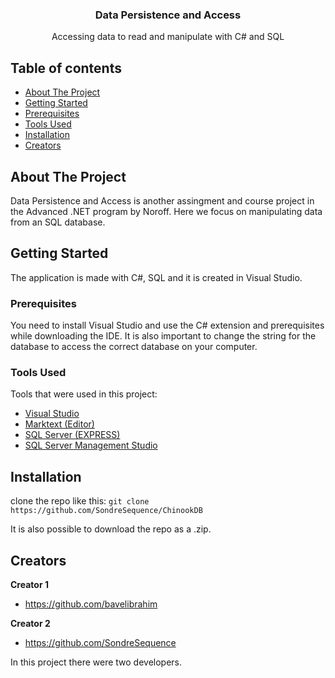 <p align="center">
  <h3 align="center">Data Persistence and Access</h3>

  <p align="center">
    Accessing data to read and manipulate with C# and SQL
  </p>
</p>


## Table of contents

- [About The Project](#about-the-project)
- [Getting Started](#getting-started)
- [Prerequisites](#prerequisites)
- [Tools Used](#tools-used)
- [Installation](#installation)
- [Creators](#creators)

## About The Project

Data Persistence and Access is another assingment and course project in the Advanced .NET program by Noroff. Here we focus on manipulating data from an SQL database.

## Getting Started

The application is made with C#, SQL and it is created in Visual Studio.

### Prerequisites

You need to install Visual Studio and use the C# extension and prerequisites while downloading the IDE.
It is also important to change the string for the database to access the correct database on your computer. 

### Tools Used

Tools that were used in this project:

- [Visual Studio](https://visualstudio.microsoft.com/)
- [Marktext (Editor)](https://github.com/marktext/marktext)
- [SQL Server (EXPRESS)](shorturl.at/nwxL0)
- [SQL Server Management Studio](shorturl.at/alnZ2)

## Installation

clone the repo like this:
`git clone https://github.com/SondreSequence/ChinookDB`

It is also possible to download the repo as a .zip.

## Creators

**Creator 1**

- <https://github.com/bavelibrahim>

**Creator 2**

- <https://github.com/SondreSequence>


In this project there were two developers.

